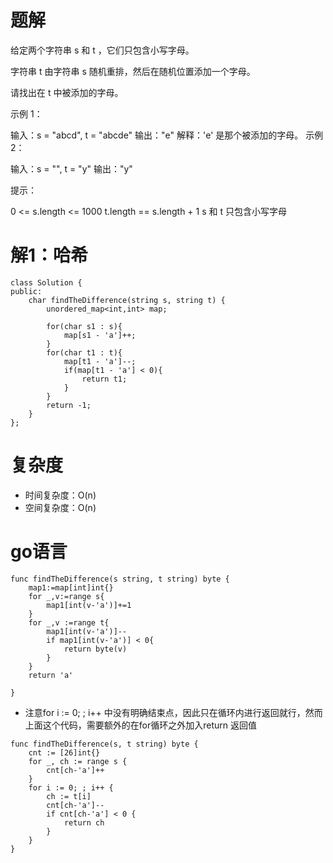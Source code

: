 # 题解
给定两个字符串 s 和 t ，它们只包含小写字母。

字符串 t 由字符串 s 随机重排，然后在随机位置添加一个字母。

请找出在 t 中被添加的字母。

 

示例 1：

输入：s = "abcd", t = "abcde"
输出："e"
解释：'e' 是那个被添加的字母。
示例 2：

输入：s = "", t = "y"
输出："y"
 

提示：

0 <= s.length <= 1000
t.length == s.length + 1
s 和 t 只包含小写字母

# 解1：哈希
```
class Solution {
public:
    char findTheDifference(string s, string t) {
        unordered_map<int,int> map;

        for(char s1 : s){
            map[s1 - 'a']++;
        }
        for(char t1 : t){
            map[t1 - 'a']--;
            if(map[t1 - 'a'] < 0){
                return t1;
            }
        }
        return -1;
    }
};
```
# 复杂度
- 时间复杂度：O(n)
- 空间复杂度：O(n)

# go语言
```
func findTheDifference(s string, t string) byte {
    map1:=map[int]int{}
    for _,v:=range s{
        map1[int(v-'a')]+=1
    }
    for _,v :=range t{
        map1[int(v-'a')]--
        if map1[int(v-'a')] < 0{
            return byte(v)
        }
    }
    return 'a'
    
}
```
- 注意for i := 0; ; i++ 中没有明确结束点，因此只在循环内进行返回就行，然而上面这个代码，需要额外的在for循环之外加入return 返回值
```
func findTheDifference(s, t string) byte {
    cnt := [26]int{}
    for _, ch := range s {
        cnt[ch-'a']++
    }
    for i := 0; ; i++ {
        ch := t[i]
        cnt[ch-'a']--
        if cnt[ch-'a'] < 0 {
            return ch
        }
    }
}

```
